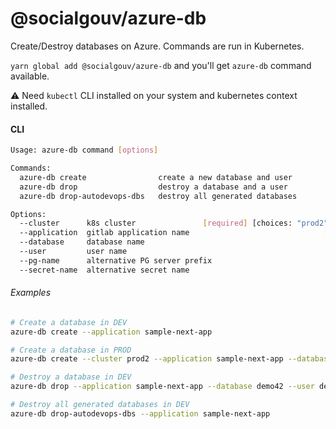 # @socialgouv/azure-db

Create/Destroy databases on Azure. Commands are run in Kubernetes.

`yarn global add @socialgouv/azure-db` and you'll get `azure-db` command available.

:warning: Need `kubectl` CLI installed on your system and kubernetes context installed.

#### CLI

```sh
Usage: azure-db command [options]

Commands:
  azure-db create                create a new database and user
  azure-db drop                  destroy a database and a user
  azure-db drop-autodevops-dbs   destroy all generated databases

Options:
  --cluster      k8s cluster               [required] [choices: "prod2", "dev2"]
  --application  gitlab application name                              [required]
  --database     database name
  --user         user name
  --pg-name      alternative PG server prefix
  --secret-name  alternative secret name
```

###### Examples

```sh
# Create a database in DEV
azure-db create --application sample-next-app

# Create a database in PROD
azure-db create --cluster prod2 --application sample-next-app --database demo42 --user demo42

# Destroy a database in DEV
azure-db drop --application sample-next-app --database demo42 --user demo42

# Destroy all generated databases in DEV
azure-db drop-autodevops-dbs --application sample-next-app
```

